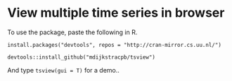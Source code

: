 # View multiple time series in browser

To use the package, paste the following in R.
  
	install.packages("devtools", repos = "http://cran-mirror.cs.uu.nl/")
  
	devtools::install_github("mdijkstracpb/tsview")
	
And type `tsview(gui = T)` for a demo..